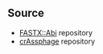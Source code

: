 ## Source

* [FASTX::Abi](https://metacpan.org/pod/FASTX::Abi) repository 
* [crAssphage](https://github.com/linsalrob/crAssphage) repository

